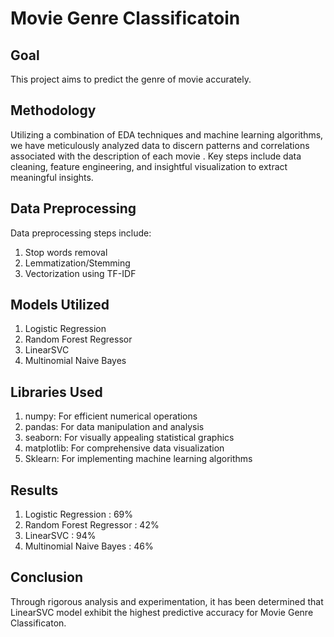 # Movie Genre Classificatoin

## Goal

This project aims to predict the genre of movie accurately.
## Methodology

Utilizing a combination of EDA techniques and machine learning algorithms, we have meticulously analyzed data to discern patterns and correlations associated with the description of each movie . Key steps include data cleaning, feature engineering, and insightful visualization to extract meaningful insights.
## Data Preprocessing 

Data preprocessing steps include:
1. Stop words removal
2. Lemmatization/Stemming
3. Vectorization using TF-IDF
## Models Utilized
1. Logistic Regression
2. Random Forest Regressor
3. LinearSVC
4. Multinomial Naive Bayes
## Libraries Used

1. numpy: For efficient numerical operations
2. pandas: For data manipulation and analysis
3. seaborn: For visually appealing statistical graphics
4. matplotlib: For comprehensive data visualization
5. Sklearn: For implementing machine learning algorithms
## Results
1. Logistic Regression : 69%
2. Random Forest Regressor : 42%
3. LinearSVC : 94%
4. Multinomial Naive Bayes : 46%

## Conclusion
Through rigorous analysis and experimentation, it has been determined that LinearSVC model exhibit the highest predictive accuracy for Movie Genre Classificaton. 

